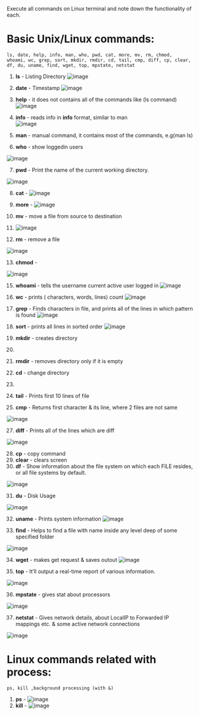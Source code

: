 Execute all commands on Linux terminal and note down the
functionality of each.

# Basic Unix/Linux commands:
```
ls, date, help, info, man, who, pwd, cat, more, mv, rm, chmod,
whoami, wc, grep, sort, mkdir, rmdir, cd, tail, cmp, diff, cp, clear,
df, du, uname, find, wget, top, mpstate, netstat
```
1. **ls** - Listing Directory   ![image](https://user-images.githubusercontent.com/48829314/128704443-5e89834b-0f66-4ee5-b587-65cb240e2612.png)

2. **date** - Timestamp   ![image](https://user-images.githubusercontent.com/48829314/128704684-233f719d-aed1-423b-b668-7091a5e92653.png)

3. **help** - it does not contains all of the commands like (ls command)  
 ![image](https://user-images.githubusercontent.com/48829314/128705347-21a163ca-a1ca-43d1-ba2f-a28729f299f2.png)

4. **info** - reads info in **info** format, similar to man  
 ![image](https://user-images.githubusercontent.com/48829314/128705429-9b94d519-b6de-432f-8ed9-f6a87f495ffb.png)

5. **man** - manual command, it contains most of the commands, e.g(man ls)
6. **who** - show loggedin users 

![image](https://user-images.githubusercontent.com/48829314/128704968-9ebe1c04-5db1-4f55-b652-5c7797ccc64e.png)

7. **pwd** - Print the name of the current working directory.

 ![image](https://user-images.githubusercontent.com/48829314/128705718-e412d554-3600-4dc5-b5de-c0b5b330550e.png)

8. **cat** - 
![image](https://user-images.githubusercontent.com/48829314/128705998-1e0c086c-8749-4394-b9cc-a40d506650d7.png)

9. **more** - 
![image](https://user-images.githubusercontent.com/48829314/128706313-26fa8504-d9f2-4bfd-97e1-c8c4bb988fc2.png)

10. **mv** - move a file from source to destination
11. ![image](https://user-images.githubusercontent.com/48829314/128706424-05ddbdf0-9820-4c9c-9959-fb117fc626f3.png)

12. **rm** - remove a file

![image](https://user-images.githubusercontent.com/48829314/128706887-504cca58-298d-49af-96cd-1f55dc640352.png)


13. **chmod** - 

![image](https://user-images.githubusercontent.com/48829314/128708019-6d854bd3-6fd5-4cbf-a24b-387b9b924dcb.png)

15. **whoami** - tells the username current active user logged in
![image](https://user-images.githubusercontent.com/48829314/128708119-466f38e0-1126-4c79-b5b5-0f0448894eac.png)

16. **wc** - prints ( characters, words, lines) count 
![image](https://user-images.githubusercontent.com/48829314/128708375-b7abc670-29f2-42db-8cd9-0e774e28939a.png)

17. **grep** - Finds characters in file, and prints all of the lines in which pattern is found
![image](https://user-images.githubusercontent.com/48829314/128708685-0d21b791-5f7b-4f9c-976b-2fdd65c93cfa.png)

18. **sort** - prints all lines in sorted order
![image](https://user-images.githubusercontent.com/48829314/128708825-6702bcf3-8b4d-4124-a5f7-24021dd2c907.png)

19. **mkdir** - creates directory
20. 
21. **rmdir** - removes directory only if it is empty


23. **cd** - change directory
24. 
25. **tail** - Prints first 10 lines of file


26. **cmp** - Returns first character & its line, where 2 files are not same

![image](https://user-images.githubusercontent.com/48829314/128709270-19d33977-7fcc-4279-a9b5-baa604ec9278.png)

27. **diff** - Prints all of the lines which are diff

![image](https://user-images.githubusercontent.com/48829314/128709446-f6df4b78-bad7-41d8-8a10-cc2620c23f76.png)

28. **cp** - copy command 
29. **clear** - clears screen
30. **df** - Show information about the file system on which each FILE resides, or all file systems by default.

![image](https://user-images.githubusercontent.com/48829314/128709711-b501ba04-c44c-4d31-8039-4379be6651ea.png)



31. **du** - Disk Usage

![image](https://user-images.githubusercontent.com/48829314/128709837-7200f6fa-38ba-42f3-a7c8-c6ee0f11eb4d.png)

32. **uname** - Prints system information
![image](https://user-images.githubusercontent.com/48829314/128709915-1baf9c50-26db-4241-a811-b9a5b89e28e4.png)

33. **find** - Helps to find a file with name inside any level deep of some specified folder

![image](https://user-images.githubusercontent.com/48829314/128710827-cb6ef9c9-b8f5-43c3-86ab-dc025c1ab020.png)


34. **wget** - makes get request & saves outout
![image](https://user-images.githubusercontent.com/48829314/128711218-1112a711-969e-45ac-8c82-fe86f17d2a68.png)

35. **top** - It’ll output a real-time report of various information.

![image](https://user-images.githubusercontent.com/48829314/128711611-85ca98d3-56b1-496e-8a95-a2b0574233c3.png)


36. **mpstate** - gives stat about processors

![image](https://user-images.githubusercontent.com/48829314/128711803-6509ff4e-a786-4c63-a0c0-00e531e5f3b2.png)


37. **netstat** - Gives network details, about LocalIP to Forwarded IP mappings etc. & some active network connections 

![image](https://user-images.githubusercontent.com/48829314/128712122-fa939c9d-da34-49a4-aa90-8372c24106c6.png)


# Linux commands related with process:
``` ps, kill ,background processing (with &) ```
1. **ps** - 
![image](https://user-images.githubusercontent.com/48829314/129467561-85c37004-3be4-47b9-b864-ba100a498892.png)
2. **kill** - 
![image](https://user-images.githubusercontent.com/48829314/129467629-238d19a3-782f-4b21-8cf5-16b31fcc0987.png)
